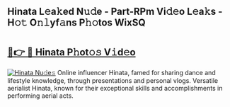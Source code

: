 ## Hinata L𝚎a𝚔ed N𝚞𝚍e - Part-RPm Vi𝚍𝚎o L𝚎a𝚔s - H𝚘𝚝 O𝚗𝚕yf𝚊ns P𝚑𝚘tos WixSQ

# <h2><a href="http://kf0tpgr.oniu.top/?m=Hinata">🔗👉 🔴 Hinata P𝚑ot𝚘𝚜 V𝚒d𝚎o</a></h2>

[![Hinata Nu𝚍e𝚜](https://i.imgur.com/0qMVB7G.gif)](http://kf0tpgr.oniu.top/?m=Hinata)
Online influencer Hinata, famed for sharing dance and lifestyle knowledge, through presentations and personal vlogs. Versatile aerialist Hinata, known for their exceptional skills and accomplishments in performing aerial acts.  
